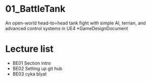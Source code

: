 # 01_BattleTank
An open-world head-to=head tank fight with simple AI, terrian, and advanced control systems in UE4
*GameDesignDocument
# Lecture list
* BE01 Section intro
* BE02 Setting up git hub
* BE03 cyka blyat
